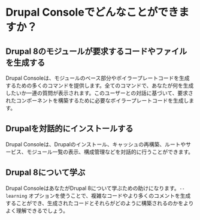 # Drupal Consoleでどんなことができますか？

## Drupal 8のモジュールが要求するコードやファイルを生成する
Drupal Consoleは、モジュールのベース部分やボイラープレートコードを生成するための多くのコマンドを提供します。全てのコマンドで、あなたが何を生成したいか一連の質問が表示されます。このユーザーとの対話に基づいて、要求されたコンポーネントを構築するために必要なボイラープレートコードを生成します。

## Drupalを対話的にインストールする
Drupal Consoleは、Drupalのインストール、キャッシュの再構築、ルートやサービス、モジュール一覧の表示、構成管理などを対話的に行うことができます。

## Drupal 8について学ぶ
Drupal ConsoleはあなたがDrupal 8について学ぶための助けになります。`--learning` オプションを使うことで、複雑なコードやより多くのコメントを生成することができ、生成されたコードとそれらがどのように構築されるのかをよりよく理解できるでしょう。
